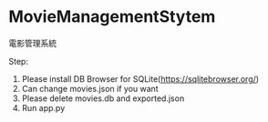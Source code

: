 # MovieManagementStytem
 電影管理系統
 
Step:
 1. Please install DB Browser for SQLite(https://sqlitebrowser.org/)
 2. Can change movies.json if you want
 3. Please delete movies.db and exported.json
 4. Run app.py
